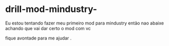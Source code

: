 # drill-mod-mindustry-
Eu estou tentando fazer meu primeiro mod para mindustry então nao abaixe achando que vai dar certo o mod com vc

fique avontade para me ajudar .
